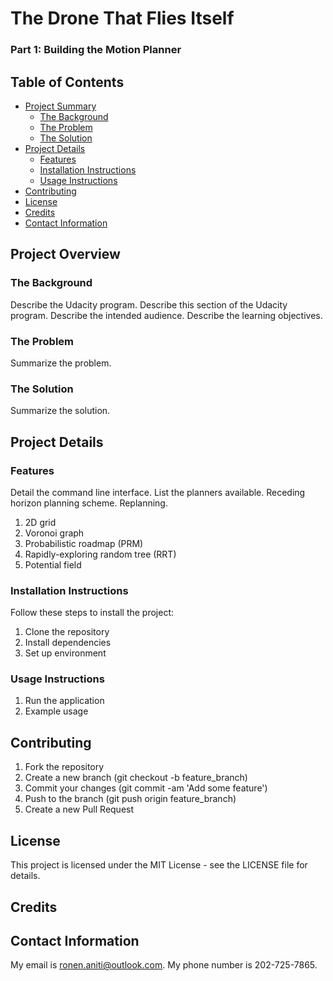 # The Drone That Flies Itself
### Part 1: Building the Motion Planner

## Table of Contents
- [Project Summary](#project-summary)
	- [The Background](#the-background)
	- [The Problem](#the-problem)
	- [The Solution](#the-solution)
- [Project Details](#project-details)
	- [Features](#features)
	- [Installation Instructions](#installation-instructions)
	- [Usage Instructions](#usage-instructions)
- [Contributing](#contributing)
- [License](#License)
- [Credits](#credits)
- [Contact Information](#contact-information)

## Project Overview
### The Background
Describe the Udacity program. Describe this section of the Udacity program. Describe the intended audience. Describe the learning objectives. 
### The Problem
Summarize the problem.
### The Solution
Summarize the solution. 

## Project Details
### Features
Detail the command line interface. List the planners available. Receding horizon planning scheme. Replanning. 
1. 2D grid
2. Voronoi graph
3. Probabilistic roadmap (PRM)
4. Rapidly-exploring random tree (RRT)
5. Potential field
### Installation Instructions
Follow these steps to install the project:
1. Clone the repository
2. Install dependencies
3. Set up environment
### Usage Instructions
1. Run the application
2. Example usage
## Contributing
1. Fork the repository
2. Create a new branch (git checkout -b feature_branch)
3. Commit your changes (git commit -am 'Add some feature')
4. Push to the branch (git push origin feature_branch)
5. Create a new Pull Request
## License
This project is licensed under the MIT License - see the LICENSE file for details.
## Credits
## Contact Information
My email is ronen.aniti@outlook.com. My phone number is 202-725-7865.
